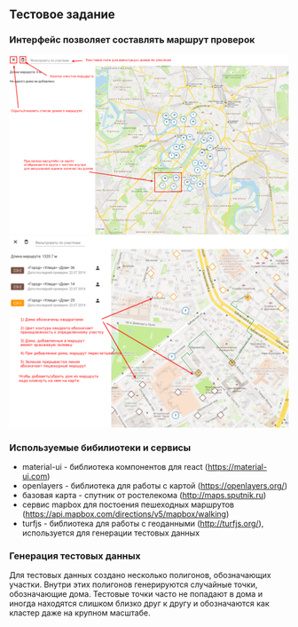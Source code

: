 ## Тестовое задание

### Интерфейс позволяет составлять маршрут проверок

![Общий вид интерфейса](doc/interface_1.png?raw=true 'Общий вид интерфейса')
![Работа с картой](doc/interface_2.png?raw=true 'Работа с картой')

### Используемые бибилиотеки и сервисы

- material-ui - библиотека компонентов для react (https://material-ui.com)
- openlayers - библиотека для работы с картой (https://openlayers.org/)
- базовая карта - спутник от ростелекома (http://maps.sputnik.ru)
- сервис mapbox для постоения пешеходных маршрутов (https://api.mapbox.com/directions/v5/mapbox/walking)
- turfjs - библиотека для работы с геоданными (http://turfjs.org/), используется для генерации тестовых данных

### Генерация тестовых данных

Для тестовых данных создано несколько полигонов, обозначающих участки. Внутри этих полигонов генерируются случайные точки, обозначающие дома. Тестовые точки часто не попадают в дома и иногда находятся слишком близко друг к другу и обозначаются как кластер даже на крупном масштабе.
